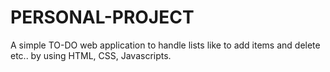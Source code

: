 # PERSONAL-PROJECT
A simple TO-DO web application to handle lists like to add items and delete etc.. by using HTML, CSS, Javascripts.
